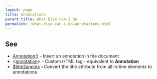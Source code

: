 ```yaml
---
layout: page
title: Annotations
parent_title: What Else Can I Do
permalink: /what-else-can-i-do/annotations.html
---
```


<div id="bpmbook" class="bpmbook" style="direction:ltr;">
<div class="topic_user_field">
<div id="U0">
<h2>See</h2>
<ul>
<li class="manual_boxlist"><a href="/reference/mpdf-functions/annotation.html">Annotation()</a> - Insert an annotation in the document</li>
<li class="manual_boxlist">&lt;<a href="/reference/html-control-tags/annotation.html">annotation</a>&gt; - Custom HTML tag - equivalent to <b>Annotation</b></li>
<li class="manual_boxlist"><a href="/reference/mpdf-variables/title2annots.html">$title2annots</a><b> - </b>Convert the title attribute from all in-line elements to annotations</li>
</ul>
</div>
</div>

